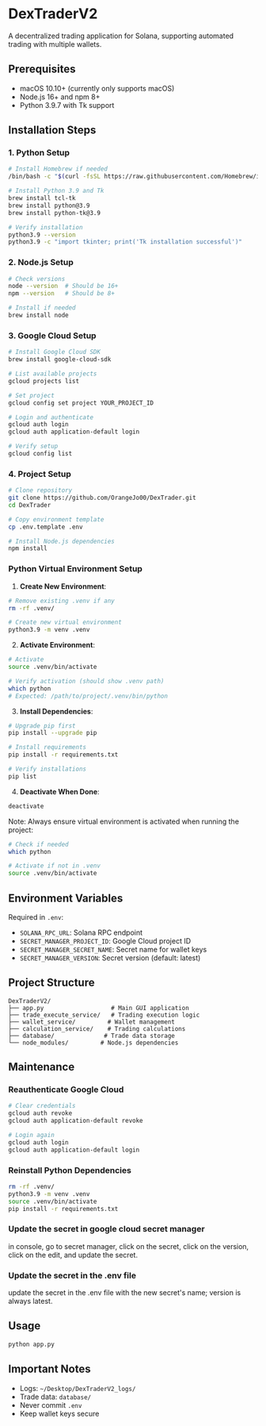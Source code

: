 # DexTraderV2

A decentralized trading application for Solana, supporting automated trading with multiple wallets.

## Prerequisites

- macOS 10.10+ (currently only supports macOS)
- Node.js 16+ and npm 8+
- Python 3.9.7 with Tk support

## Installation Steps

### 1. Python Setup

```bash
# Install Homebrew if needed
/bin/bash -c "$(curl -fsSL https://raw.githubusercontent.com/Homebrew/install/HEAD/install.sh)"

# Install Python 3.9 and Tk
brew install tcl-tk
brew install python@3.9
brew install python-tk@3.9

# Verify installation
python3.9 --version
python3.9 -c "import tkinter; print('Tk installation successful')"
```

### 2. Node.js Setup

```bash
# Check versions
node --version  # Should be 16+
npm --version   # Should be 8+

# Install if needed
brew install node
```

### 3. Google Cloud Setup

```bash
# Install Google Cloud SDK
brew install google-cloud-sdk

# List available projects
gcloud projects list

# Set project
gcloud config set project YOUR_PROJECT_ID

# Login and authenticate
gcloud auth login
gcloud auth application-default login

# Verify setup
gcloud config list
```

### 4. Project Setup

```bash
# Clone repository
git clone https://github.com/OrangeJo00/DexTrader.git
cd DexTrader

# Copy environment template
cp .env.template .env

# Install Node.js dependencies
npm install

```

### Python Virtual Environment Setup

1. **Create New Environment**:
```bash
# Remove existing .venv if any
rm -rf .venv/

# Create new virtual environment
python3.9 -m venv .venv
```

2. **Activate Environment**:
```bash
# Activate
source .venv/bin/activate

# Verify activation (should show .venv path)
which python
# Expected: /path/to/project/.venv/bin/python
```

3. **Install Dependencies**:
```bash
# Upgrade pip first
pip install --upgrade pip

# Install requirements
pip install -r requirements.txt

# Verify installations
pip list
```

4. **Deactivate When Done**:
```bash
deactivate
```

Note: Always ensure virtual environment is activated when running the project:
```bash
# Check if needed
which python

# Activate if not in .venv
source .venv/bin/activate
```

## Environment Variables

Required in `.env`:
- `SOLANA_RPC_URL`: Solana RPC endpoint
- `SECRET_MANAGER_PROJECT_ID`: Google Cloud project ID
- `SECRET_MANAGER_SECRET_NAME`: Secret name for wallet keys
- `SECRET_MANAGER_VERSION`: Secret version (default: latest)

## Project Structure

```
DexTraderV2/
├── app.py                   # Main GUI application
├── trade_execute_service/   # Trading execution logic
├── wallet_service/         # Wallet management
├── calculation_service/    # Trading calculations
├── database/              # Trade data storage
└── node_modules/         # Node.js dependencies
```

## Maintenance

### Reauthenticate Google Cloud
```bash
# Clear credentials
gcloud auth revoke
gcloud auth application-default revoke

# Login again
gcloud auth login
gcloud auth application-default login
```

### Reinstall Python Dependencies
```bash
rm -rf .venv/
python3.9 -m venv .venv
source .venv/bin/activate
pip install -r requirements.txt
```

### Update the secret in google cloud secret manager

in console, go to secret manager, click on the secret, click on the version, click on the edit, and update the secret.

### Update the secret in the .env file

update the secret in the .env file with the new secret's name; version is always latest.

## Usage

```bash
python app.py
```

## Important Notes

- Logs: `~/Desktop/DexTraderV2_logs/`
- Trade data: `database/`
- Never commit `.env`
- Keep wallet keys secure
